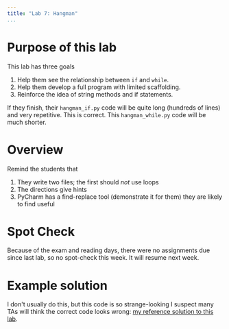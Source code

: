 ```yaml
---
title: "Lab 7: Hangman"
...
```



# Purpose of this lab

This lab has three goals

1.	Help them see the relationship between `if` and `while`.
2.	Help them develop a full program with limited scaffolding.
3.	Reinforce the idea of string methods and if statements.

If they finish, their `hangman_if.py` code will be quite long (hundreds of lines) and very repetitive.  This is correct.
This `hangman_while.py` code will be much shorter.

# Overview

Remind the students that

1.	They write two files; the first should *not* use loops
2.	The directions give hints
3.	PyCharm has a find-replace tool (demonstrate it for them) they are likely to find useful

# Spot Check

Because of the exam and reading days, there were no assignments due since last lab, so no spot-check this week.  It will resume next week.


# Example solution

I don't usually do this, but this code is so strange-looking I suspect many TAs will think the correct code looks wrong:
[my reference solution to this lab](https://kytos.cs.virginia.edu/cs1110/download.php?file=support/hangman_if.py).

